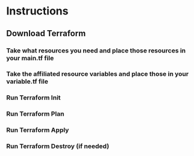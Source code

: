 # Instructions

## Download Terraform

### Take what resources you need and place those resources in your main.tf file
### Take the affiliated resource variables and place those in your variable.tf file

### Run Terraform Init
### Run Terraform Plan
### Run Terraform Apply

### Run Terraform Destroy (if needed)

